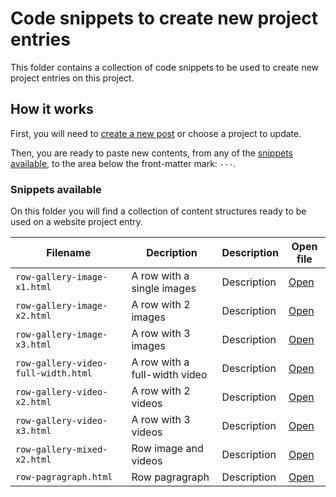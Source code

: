 # Code snippets to create new project entries

This folder contains a collection of code snippets to be used to
create new project entries on this project.

## How it works

First, you will need to [create a new post](#create-a-new-post) or choose a project to update.

Then, you are ready to paste new contents, from any of the [snippets available](#snippets-available), to the area below the front-matter mark: `---`.

### Snippets available

On this folder you will find a collection of content structures ready to be used on a website project entry.

| Filename                            | Decription                    | Description | Open file                                 |
| ----------------------------------- | ----------------------------- | ----------- | ----------------------------------------- |
| `row-gallery-image-x1.html`         | A row with a single images    | Description | [Open](row-gallery-image-x1.html)         |
| `row-gallery-image-x2.html`         | A row with 2 images           | Description | [Open](row-gallery-image-x2.html)         |
| `row-gallery-image-x3.html`         | A row with 3 images           | Description | [Open](row-gallery-image-x3.html)         |
| `row-gallery-video-full-width.html` | A row with a full-width video | Description | [Open](row-gallery-video-full-width.html) |
| `row-gallery-video-x2.html`         | A row with 2 videos           | Description | [Open](row-gallery-video-x2.html)         |
| `row-gallery-video-x3.html`         | A row with 3 videos           | Description | [Open](row-gallery-video-x3.html)         |
| `row-gallery-mixed-x2.html`         | Row image and videos          | Description | [Open](row-gallery-mixed-x2.html)         |
| `row-pagragraph.html`               | Row pagragraph                | Description | [Open](row-pagragraph.html)               |

